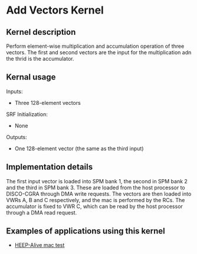 # Add Vectors Kernel

## Kernel description

Perform element-wise multiplication and accumulation operation of three vectors. The first and second vectors are the input for the multiplication adn the thrid is the accumulator.

## Kernal usage

Inputs:
* Three 128-element vectors

SRF Initialization:
* None

Outputs:
* One 128-element vector (the same as the third input)


## Implementation details

The first input vector is loaded into SPM bank 1, the second in SPM bank 2 and the third in SPM bank 3. These are loaded from the host processor to DISCO-CGRA through DMA write requests. The vectors are then loaded into VWRs A, B and C respectively, and the mac is performed by the RCs. The accumulator is fixed to VWR C, which can be read by the host processor through a DMA read request.

## Examples of applications using this kernel

* [HEEP-Alive mac test](https://github.com/esl-epfl/heepalive-imec/blob/master/sw/applications/add_vectors/dsip_add_vectors.c)

